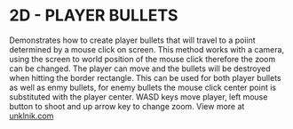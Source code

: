 
# 2D - PLAYER BULLETS

Demonstrates how to create player bullets that will travel to a poiint determined by a mouse click on screen. This method works with a camera, using the screen to world position of the mouse click therefore the zoom can be changed. The player can move and the bullets will be destroyed when hitting the border rectangle. This can be used for both player bullets as well as enmy bullets, for enemy bullets the mouse click center point is substituted with the player center. WASD keys move player, left mouse button to shoot and up arrow key to change zoom. View more at [unklnik.com](https://unklnik.com/)


